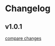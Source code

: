 # Changelog


## v1.0.1

[compare changes](https://github.com/3aluw/nuxt-css-manager/compare/v1.0.1...v1.0.1)

